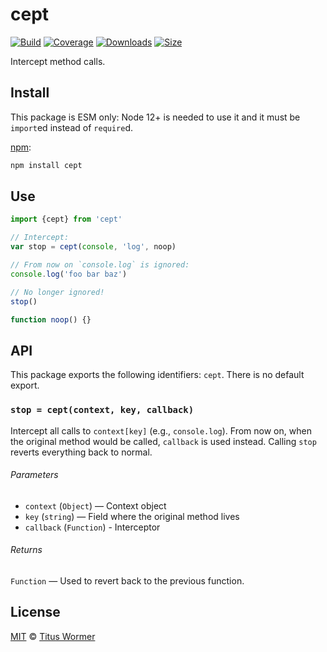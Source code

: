 # cept

[![Build][build-badge]][build]
[![Coverage][coverage-badge]][coverage]
[![Downloads][downloads-badge]][downloads]
[![Size][size-badge]][size]

Intercept method calls.

## Install

This package is ESM only: Node 12+ is needed to use it and it must be `import`ed
instead of `require`d.

[npm][]:

```sh
npm install cept
```

## Use

```js
import {cept} from 'cept'

// Intercept:
var stop = cept(console, 'log', noop)

// From now on `console.log` is ignored:
console.log('foo bar baz')

// No longer ignored!
stop()

function noop() {}
```

## API

This package exports the following identifiers: `cept`.
There is no default export.

### `stop = cept(context, key, callback)`

Intercept all calls to `context[key]` (e.g., `console.log`).
From now on, when the original method would be called, `callback` is used
instead.
Calling `stop` reverts everything back to normal.

###### Parameters

*   `context` (`Object`) — Context object
*   `key` (`string`) — Field where the original method lives
*   `callback` (`Function`) - Interceptor

###### Returns

`Function` — Used to revert back to the previous function.

## License

[MIT][license] © [Titus Wormer][author]

<!-- Definitions -->

[build-badge]: https://github.com/wooorm/cept/workflows/main/badge.svg

[build]: https://github.com/wooorm/cept/actions

[coverage-badge]: https://img.shields.io/codecov/c/github/wooorm/cept.svg

[coverage]: https://codecov.io/github/wooorm/cept

[downloads-badge]: https://img.shields.io/npm/dm/cept.svg

[downloads]: https://www.npmjs.com/package/cept

[size-badge]: https://img.shields.io/bundlephobia/minzip/cept.svg

[size]: https://bundlephobia.com/result?p=cept

[npm]: https://docs.npmjs.com/cli/install

[license]: license

[author]: https://wooorm.com
